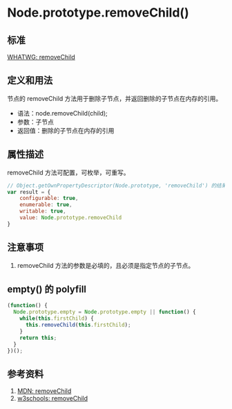# Node.prototype.removeChild()

## 标准
[WHATWG: removeChild](https://dom.spec.whatwg.org/#dom-node-removechild)

## 定义和用法
节点的 removeChild 方法用于删除子节点，并返回删除的子节点在内存的引用。

- 语法：node.removeChild(child);
- 参数：子节点
- 返回值：删除的子节点在内存的引用

## 属性描述
removeChild 方法可配置，可枚举，可重写。
```javascript
// Object.getOwnPropertyDescriptor(Node.prototype, 'removeChild') 的结果如下：
var result = {
    configurable: true,
    enumerable: true,
    writable: true,
    value: Node.prototype.removeChild
}
```

## 注意事项
1. removeChild 方法的参数是必填的，且必须是指定节点的子节点。

## empty() 的 polyfill
```javascript
(function() {
  Node.prototype.empty = Node.prototype.empty || function() {
    while(this.firstChild) {
      this.removeChild(this.firstChild);
    }
    return this;
  }
})();
```

## 参考资料
1. [MDN: removeChild](https://developer.mozilla.org/en-US/docs/Web/API/Node/removeChild)
2. [w3schools: removeChild](http://www.w3schools.com/jsref/met_node_removechild.asp)
